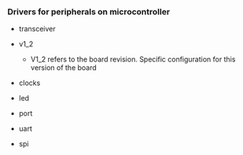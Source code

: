 
### Drivers for peripherals on microcontroller

* transceiver

* v1_2
	* V1_2 refers to the board revision. Specific configuration for this version of the board

* clocks

* led

* port

* uart

* spi


